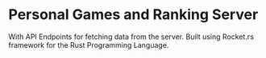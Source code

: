 # Personal Games and Ranking Server
With API Endpoints for fetching data from the server. Built using Rocket.rs framework for the Rust Programming Language.

